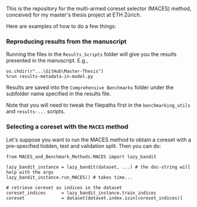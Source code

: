 This is the repository for the multi-armed coreset selector (MACES) method, conceived for my master's thesis project at ETH Zürich.

Here are examples of how to do a few things:

### Reproducing results from the manuscript

Running the files in the `Results_Scripts` folder will give you the results presented in the manuscript. E.g., 

```
os.chdir(r"...\GitHub\Master-Thesis")
%run results-metadata-in-model.py
```

Results are saved into the `Comprehensive Benchmarks` folder under the subfolder name specified in the results file.

Note that you will need to tweak the filepaths first in the `benchmarking_utils` and `results-...` scripts.

### Selecting a coreset with the `MACES` method

Let's suppose you want to run the MACES method to obtain a coreset with a pre-specified hidden, test and validation split. Then you can do:

```
from MACES_and_Benchmark_Methods.MACES import lazy_bandit

lazy_bandit_instance = lazy_bandit(dataset, ...) # the doc-string will help with the args
lazy_bandit_instance.run_MACES() # takes time...

# retrieve coreset as indices in the dataset
coreset_indices      = lazy_bandit_instance.train_indices
coreset              = dataset[dataset.index.isin(coreset_indices)]
```

